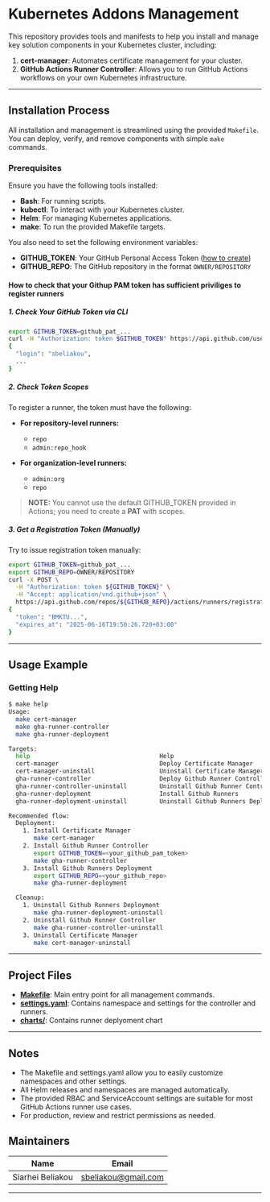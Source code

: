 # Kubernetes Addons Management

This repository provides tools and manifests to help you install and manage key solution components in your Kubernetes cluster, including:

1. **cert-manager**: Automates certificate management for your cluster.
2. **GitHub Actions Runner Controller**: Allows you to run GitHub Actions workflows on your own Kubernetes infrastructure.

---

## Installation Process

All installation and management is streamlined using the provided `Makefile`. You can deploy, verify, and remove components with simple `make` commands.

### Prerequisites

Ensure you have the following tools installed:

- **Bash**: For running scripts.
- **kubectl**: To interact with your Kubernetes cluster.
- **Helm**: For managing Kubernetes applications.
- **make**: To run the provided Makefile targets.

You also need to set the following environment variables:

- **GITHUB_TOKEN**: Your GitHub Personal Access Token ([how to create](https://docs.github.com/en/enterprise-server@3.6/authentication/keeping-your-account-and-data-secure/managing-your-personal-access-tokens))
- **GITHUB_REPO**: The GitHub repository in the format `OWNER/REPOSITORY`

#### How to check that your Githup PAM token has sufficient priviliges to register runners

##### 1. Check Your GitHub Token via CLI

```bash
export GITHUB_TOKEN=github_pat_...
curl -H "Authorization: token $GITHUB_TOKEN" https://api.github.com/user
{
  "login": "sbeliakou",
  ...
}
```

##### 2. Check Token Scopes

To register a runner, the token must have the following:

- **For repository-level runners:**
	-	`repo`
	-	`admin:repo_hook`

- **For organization-level runners:**
	-	`admin:org`
	-	`repo`

> **NOTE:** You cannot use the default GITHUB_TOKEN provided in Actions; you need to create a **PAT** with scopes.

##### 3. Get a Registration Token (Manually)

Try to issue registration token manually:

```bash
export GITHUB_TOKEN=github_pat_...
export GITHUB_REPO=OWNER/REPOSITORY
curl -X POST \
  -H "Authorization: token ${GITHUB_TOKEN}" \
  -H "Accept: application/vnd.github+json" \
  https://api.github.com/repos/${GITHUB_REPO}/actions/runners/registration-token
{
  "token": "BMKTU...",
  "expires_at": "2025-06-16T19:50:26.720+03:00"
}
```

---

## Usage Example

### Getting Help

```sh
$ make help
Usage:
  make cert-manager
  make gha-runner-controller
  make gha-runner-deployment

Targets:
  help                                    Help
  cert-manager                            Deploy Certificate Manager
  cert-manager-uninstall                  Uninstall Certificate Manager
  gha-runner-controller                   Deploy Github Runner Controller
  gha-runner-controller-uninstall         Uninstall Github Runner Controller
  gha-runner-deployment                   Install Github Runners
  gha-runner-deployment-uninstall         Uninstall Github Runners Deployment

Recommended flow:
  Deployment:
    1. Install Certificate Manager
       make cert-manager
    2. Install Github Runner Controller
       export GITHUB_TOKEN=<your_github_pam_token>
       make gha-runner-controller
    3. Install Github Runners Deployment
       export GITHUB_REPO=<your_github_repo>
       make gha-runner-deployment

  Cleanup:
    1. Uninstall Github Runners Deployment
       make gha-runner-deployment-uninstall
    2. Uninstall Github Runner Controller
       make gha-runner-controller-uninstall
    3. Uninstall Certificate Manager
       make cert-manager-uninstall
```

---

## Project Files

- **[Makefile](./Makefile)**: Main entry point for all management commands.
- **[settings.yaml](./settings.yaml)**: Contains namespace and settings for the controller and runners.
- **[charts/](./charts/)**: Contains runner deplyoment chart

---

## Notes

- The Makefile and settings.yaml allow you to easily customize namespaces and other settings.
- All Helm releases and namespaces are managed automatically.
- The provided RBAC and ServiceAccount settings are suitable for most GitHub Actions runner use cases.
- For production, review and restrict permissions as needed.


## Maintainers

| Name | Email |
| ---- | ------ | 
| Siarhei Beliakou | <sbeliakou@gmail.com> |
---
